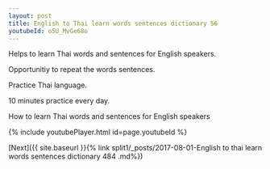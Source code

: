 ```yaml
---
layout: post
title: English to Thai learn words sentences dictionary 56 
youtubeId: o5U_MvGe68o
---
```

 
 
Helps to learn Thai words and sentences for English speakers.

Opportunitiy to repeat the words sentences. 

Practice Thai language. 
 
10 minutes practice every day. 
 
How to learn Thai words and sentences for English speakers 
 
{% include youtubePlayer.html id=page.youtubeId %}
 
 
[Next]({{ site.baseurl }}{% link  split1/_posts/2017-08-01-English to thai learn words sentences dictionary 484 .md%})
 
